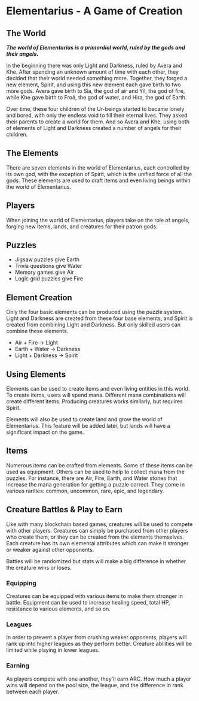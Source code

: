 # Elementarius - A Game of Creation

## The World

***The world of Elementarius is a primordial world, ruled by the gods and their angels.***

In the beginning there was only Light and Darkness, ruled by Avera and Khe. After spending an unknown amount of time with each other, they decided that their world needed something more. Together, they forged a new element, Spirit, and using this new element each gave birth to two more gods. Avera gave birth to Sia, the god of air and Yil, the god of fire, while Khe gave birth to Froð, the god of water, and Hira, the god of Earth.

Over time, these four children of the Ur-beings started to became lonely and bored, with only the endless void to fill their eternal lives. They asked their parents to create a world for them. And so Avera and Khe, using both of elements of Light and Darkness created a number of angels for their children.

## The Elements

There are seven elements in the world of Elementarius, each controlled by its own god, with the exception of Spirit, which is the unified force of all the gods. These elements are used to craft items and even living beings within the world of Elementarius.

## Players

When joining the world of Elementarius, players take on the role of angels, forging new items, lands, and creatures for their patron gods.

## Puzzles

- Jigsaw puzzles give Earth
- Trivia questions give Water
- Memory games give Air
- Logic grid puzzles give Fire

## Element Creation

Only the four basic elements can be produced using the puzzle system. Light and Darkness are created from these four base elements, and Spirit is created from combining Light and Darkness. But only skilled users can combine these elements.

- Air + Fire -> Light
- Earth + Water -> Darkness
- Light + Darkness -> Spirit

## Using Elements

Elements can be used to create items and even living entities in this world. To create items, users will spend mana. Different mana combinations will create different items. Producing creatures works similarly, but requires Spirit.

Elements will also be used to create land and grow the world of Elementarius. This feature will be added later, but lands will have a significant impact on the game.

## Items

Numerous items can be crafted from elements. Some of these items can be used as equipment. Others can be used to help to collect mana from the puzzles. For instance, there are Air, Fire, Earth, and Water stones that increase the mana generation for getting a puzzle correct. They come in various rarities: common, uncommon, rare, epic, and legendary.

## Creature Battles & Play to Earn

Like with many blockchain based games, creatures will be used to compete with other players. Creatures can simply be purchased from other players who create them, or they can be created from the elements themselves. Each creature has its own elemental attributes which can make it stronger or weaker against other opponents.

Battles will be randomized but stats will make a big difference in whether the creature wins or loses.

### Equipping

Creatures can be equipped with various items to make them stronger in battle. Equipment can be used to increase healing speed, total HP, resistance to various elements, and so on.

### Leagues

In order to prevent a player from crushing weaker opponents, players will rank up into higher leagues as they perform better. Creature abilities will be limited while playing in lower leagues.

### Earning

As players compete with one another, they'll earn ARC. How much a player wins will depend on the pool size, the league, and the difference in rank between each player.
